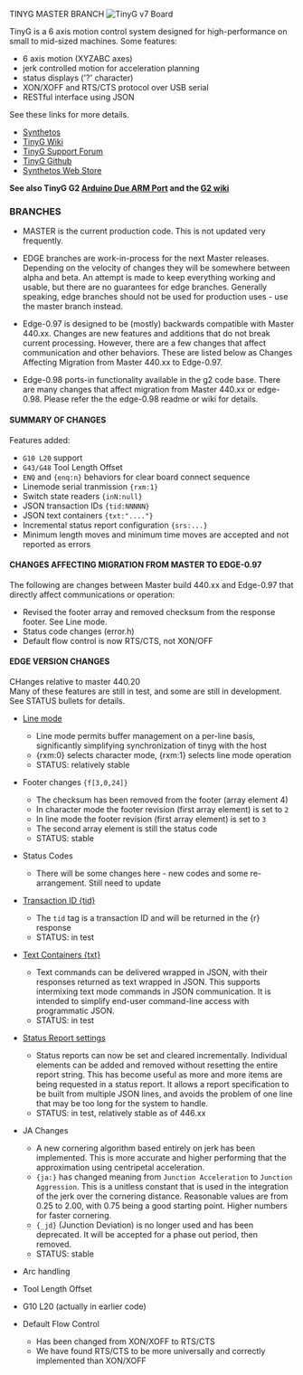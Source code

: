 TINYG MASTER BRANCH
![TinyG v7 Board](http://farm9.staticflickr.com/8186/8436183471_6b3708cd0d_c.jpg)

TinyG is a 6 axis motion control system designed for high-performance on small to mid-sized machines. Some features:

* 6 axis motion (XYZABC axes)
* jerk controlled motion for acceleration planning
* status displays ('?' character)
* XON/XOFF and RTS/CTS protocol over USB serial
* RESTful interface using JSON

See these links for more details.

* [Synthetos](https://www.synthetos.com/)
* [TinyG Wiki](https://github.com/synthetos/TinyG/wiki)
* [TinyG Support Forum](https://www.synthetos.com/forum/tinyg/)
* [TinyG Github](https://github.com/synthetos/TinyG)
* [Synthetos Web Store](https://www.synthetos.com/webstore/)

**See also TinyG G2 [Arduino Due ARM Port](https://github.com/synthetos/g2) and the [G2 wiki](https://github.com/synthetos/g2/wiki)**

### BRANCHES

* MASTER is the current production code. This is not updated very frequently.

* EDGE branches are work-in-process for the next Master releases. Depending on the velocity of changes they will be somewhere between alpha and beta. An attempt is made to keep everything working and usable, but there are no guarantees for edge branches. Generally speaking, edge branches should not be used for production uses - use the master branch instead.

* Edge-0.97 is designed to be (mostly) backwards compatible with Master 440.xx. Changes are new features and additions that do not break current processing. However, there are a few changes that affect communication and other behaviors. These are listed below as Changes Affecting Migration from Master 440.xx to Edge-0.97.

* Edge-0.98 ports-in functionality available in the g2 code base. There are many changes that affect migration from Master 440.xx or edge-0.98. Please refer the the edge-0.98 readme or wiki for details.

#### SUMMARY OF CHANGES
Features added:
* `G10 L20` support
* `G43/G48` Tool Length Offset
* `ENQ` and `{enq:n}` behaviors for clear board connect sequence
* Linemode serial tranmission `{rxm:1}`
* Switch state readers `{inN:null}`
* JSON transaction IDs `{tid:NNNNN}`
* JSON text containers `{txt:"...."}`
* Incremental status report configuration `{srs:...}`
* Minimum length moves and minimum time moves are accepted and not reported as errors

#### CHANGES AFFECTING MIGRATION FROM MASTER TO EDGE-0.97
The following are changes between Master build 440.xx and Edge-0.97 that directly affect communications or operation:

* Revised the footer array and removed checksum from the response footer. See Line mode.
* Status code changes (error.h)
* Default flow control is now RTS/CTS, not XON/OFF


#### EDGE VERSION CHANGES
CHanges relative to master 440.20<br>
Many of these features are still in test, and some are still in development. See STATUS bullets for details.

* [Line mode ](https://github.com/synthetos/TinyG/wiki/Sending-Data-to-TinyG-using-RX-Packet-Mode)
  * Line mode permits buffer management on a per-line basis, significantly simplifying synchronization of tinyg with the host
  * {rxm:0} selects character mode, {rxm:1} selects line mode operation
  * STATUS: relatively stable


* Footer changes `{f[3,0,24]}`
  * The checksum has been removed from the footer (array element 4)
  * In character mode the footer revision (first array element) is set to `2`
  * In line mode the footer revision (first array element) is set to `3`
  * The second array element is still the status code
  * STATUS: stable


* Status Codes
  * There will be some changes here - new codes and some re-arrangement. Still need to update


* [Transaction ID {tid}](https://github.com/synthetos/TinyG/wiki/Text-Wrappers-and-Transaction-IDs)
  * The `tid` tag is a transaction ID and will be returned in the {r} response
  * STATUS: in test


* [Text Containers {txt}](https://github.com/synthetos/TinyG/wiki/Text-Wrappers-and-Transaction-IDs)
  * Text commands can be delivered wrapped in JSON, with their responses returned as text wrapped in JSON. This supports intermixing text mode commands in JSON communication. It is intended to simplify end-user command-line access with programmatic JSON.
  * STATUS: in test


* [Status Report settings](https://github.com/synthetos/TinyG/wiki/TinyG-Status-Reports#set-status-report-fields---firmware-build-44022-and-later)
  * Status reports can now be set and cleared incrementally. Individual elements can be added and removed without resetting the entire report string. This has become useful as more and more items are being requested in a status report. It allows a report specification to be built from multiple JSON lines, and avoids the problem of one line that may be too long for the system to handle.
  * STATUS: in test, relatively stable as of 446.xx


* JA Changes
  * A new cornering algorithm based entirely on jerk has been implemented. This is more accurate and higher performing that the approximation using centripetal acceleration.
  * `{ja:}` has changed meaning from `Junction Acceleration` to `Junction Aggression`. This is a unitless constant that is used in the integration of the jerk over the cornering distance. Reasonable values are from 0.25 to 2.00, with 0.75 being a good starting point. Higher numbers for faster cornering.
  * `{_jd}` (Junction Deviation) is no longer used and has been deprecated. It will be accepted for a phase out period, then removed.
  * STATUS: stable


* Arc handling


* Tool Length Offset


* G10 L20 (actually in earlier code)


* Default Flow Control
  * Has been changed from XON/XOFF to RTS/CTS
  * We have found RTS/CTS to be more universally and correctly implemented than XON/XOFF
